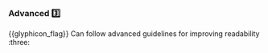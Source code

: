 <div id="title">

### Advanced :three:

<span id="prereqs"></span>

</div>
<span id="outcomes">{{glyphicon_flag}} Can follow advanced guidelines for improving readability :three:</span>

<div id="body">

<include src="makeHappyPathProminent/unit-inParent-asPanel.md" boilerplate/>

</panel>

</div>

<div id="extras">
</div>